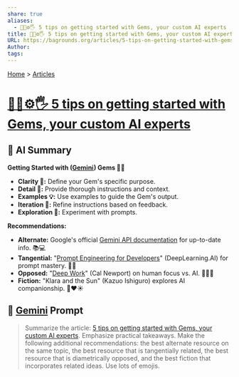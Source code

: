 ```yaml
---
share: true
aliases:
  - 🌱🤖⚙️🖐️ 5 tips on getting started with Gems, your custom AI experts
title: 🌱🤖⚙️🖐️ 5 tips on getting started with Gems, your custom AI experts
URL: https://bagrounds.org/articles/5-tips-on-getting-started-with-gems-your-custom-ai-experts
Author: 
tags: 
---
```

[Home](../index.md) > [Articles](./index.md)  
# [🌱🤖⚙️🖐️ 5 tips on getting started with Gems, your custom AI experts](https://blog.google/products/gemini/google-gems-tips)  
  
## 🤖 AI Summary  
**Getting Started with ([Gemini](../software/gemini.md)) Gems 💎✨**  
* **Clarity 🎯:** Define your Gem's specific purpose.  
* **Detail 📝:** Provide thorough instructions and context.  
* **Examples 💡:** Use examples to guide the Gem's output.  
* **Iteration 🔄:** Refine instructions based on feedback.  
* **Exploration 🧪:** Experiment with prompts.  
  
**Recommendations:**  
* **Alternate:** Google's official [Gemini API documentation](https://ai.google.dev/gemini-api/docs) for up-to-date info. 📚💻  
* **Tangential:** "[Prompt Engineering for Developers](https://www.deeplearning.ai/short-courses/chatgpt-prompt-engineering-for-developers)" (DeepLearning.AI) for prompt mastery. 🧠💡  
* **Opposed:** "[Deep Work](../books/deep-work.md)" (Cal Newport) on human focus vs. AI. 🧘🚫🤖  
* **Fiction:** "Klara and the Sun" (Kazuo Ishiguro) explores AI companionship. 🤖❤️☀️  
  
## 💬 [Gemini](https://Gemini.google.com) Prompt  
> Summarize the article: [5 tips on getting started with Gems, your custom AI experts](https://blog.google/products/gemini/google-gems-tips). Emphasize practical takeaways. Make the following additional recommendations: the best alternate resource on the same topic, the best resource that is tangentially related, the best resource that is diametrically opposed, and the best fiction that incorporates related ideas. Use lots of emojis.